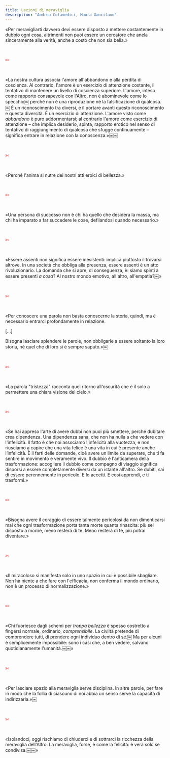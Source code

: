 ```yaml
---
title: Lezioni di meraviglia
description: "Andrea Colamedici, Maura Gancitano"
---
```

«Per meravigliarti davvero devi essere disposto a mettere costantemente in dubbio ogni cosa, altrimenti non puoi essere un cercatore che anela sinceramente alla verità, anche a costo che non sia bella.»

&nbsp;

<span style="color:red">✄</span>

&nbsp;

«La nostra cultura associa l'amore all'abbandono e alla perdita di coscienza. Al contrario, l'amore è un esercizio di attenzione costante, il tentativo di mantenere un livello di coscienza superiore. L'amore, inteso come rapporto consapevole con l'Altro, non è abominevole come lo specchio￼ perché non è una riproduzione né la falsificazione di qualcosa.￼ È un riconoscimento tra diversi, e il portare avanti questo riconoscimento e questa diversità. È un esercizio di attenzione. L'amore visto come _abbandono_ è puro addormentarsi; al contrario l'amore come esercizio di attenzione – che implica desiderio, spinta, rapporto erotico nel senso di tentativo di raggiungimento di qualcosa che sfugge continuamente – significa entrare in relazione con la conoscenza.»￼￼

&nbsp;

<span style="color:red">✄</span>

&nbsp;

«Perché l'anima si nutre dei nostri atti eroici di bellezza.»

&nbsp;

<span style="color:red">✄</span>

&nbsp;

«Una persona di successo non è chi ha quello che desidera la massa, ma chi ha imparato a far succedere le cose, defilandosi quando necessario.»

&nbsp;

<span style="color:red">✄</span>

&nbsp;

«Essere assenti non significa essere inesistenti: implica piuttosto il trovarsi altrove. In una società che obbliga alla presenza, essere assenti è un atto rivoluzionario. La domanda che si apre, di conseguenza, è: siamo spinti a essere presenti _a cosa_? Al nostro mondo emotivo, all'altro, all'empatia?￼»

&nbsp;

<span style="color:red">✄</span>

&nbsp;

«Per conoscere una parola non basta conoscerne la storia, quindi, ma è necessario entrarci profondamente in relazione.

[...]

Bisogna lasciare splendere le parole, non obbligarle a essere soltanto la loro storia, né quel che di loro si è sempre saputo.»￼

&nbsp;

<span style="color:red">✄</span>

&nbsp;

«La parola "tristezza" racconta quel ritorno all'oscurità che è il solo a permettere una chiara visione del cielo.»

&nbsp;

<span style="color:red">✄</span>

&nbsp;

«Se hai appreso l'arte di avere dubbi non puoi più smettere, perché dubitare crea dipendenza. Una dipendenza sana, che non ha nulla a che vedere con l'infelicità. Il fatto è che noi associamo l'infelicità alla vuotezza, e non riusciamo a capire che una vita felice è una vita in cui è presente anche l’infelicità. È il farti delle domande, cioè avere un limite da superare, che ti fa sentire in movimento e veramente vivo. Il dubbio è l'anticamera della trasformazione: accogliere il dubbio come compagno di viaggio significa disporsi a essere completamente diversi da un istante all'altro. Se dubiti, sai di essere perennemente in pericolo. E lo accetti. E così apprendi, e ti trasformi.»

&nbsp;

<span style="color:red">✄</span>

&nbsp;

«Bisogna avere il coraggio di essere talmente pericolosi da non dimenticarsi mai che ogni trasformazione porta tanta morte quanta rinascita: più sei disposto a morire, meno resterà di te. Meno resterà di te, più potrai diventare.»

&nbsp;

<span style="color:red">✄</span>

&nbsp;

«Il miracoloso si manifesta solo in uno spazio in cui è possibile sbagliare. Non ha niente a che fare con l'efficacia, non conferma il mondo ordinario, non è un processo di normalizzazione.»

&nbsp;

<span style="color:red">✄</span>

&nbsp;

«Chi fuoriesce dagli schemi per _troppa bellezza_ è spesso costretto a fingersi normale, ordinario, _comprensibile_. La civiltà pretende di comprendere tutti, di prendere ogni individuo dentro di sé.￼ Ma per alcuni è semplicemente impossibile: sono i casi che, a ben vedere, salvano quotidianamente l'umanità.￼￼»

&nbsp;

<span style="color:red">✄</span>

&nbsp;

«Per lasciare spazio alla meraviglia serve disciplina. In altre parole, per fare in modo che la follia di ciascuno di noi abbia un senso serve la capacità di indirizzarla.»￼

&nbsp;

<span style="color:red">✄</span>

&nbsp;

«Isolandoci, oggi rischiamo di chiuderci e di sottrarci la ricchezza della meraviglia dell'Altro. La meraviglia, forse, è come la felicità: è vera solo se condivisa.￼￼»
